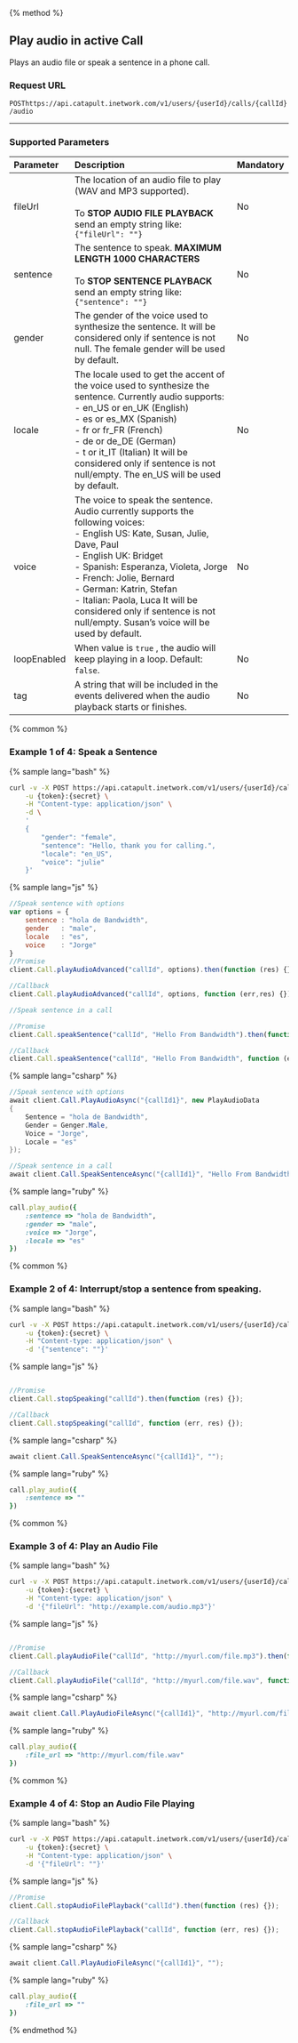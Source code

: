 {% method %}

## Play audio in active Call

Plays an audio file or speak a sentence in a phone call.

### Request URL

<code class="post">POST</code>`https://api.catapult.inetwork.com/v1/users/{userId}/calls/{callId}/audio`

---

### Supported Parameters

| Parameter   | Description                                                                                                                                                                                                                                                                                                                                                                                     | Mandatory |
|:------------|:------------------------------------------------------------------------------------------------------------------------------------------------------------------------------------------------------------------------------------------------------------------------------------------------------------------------------------------------------------------------------------------------|:----------|
| fileUrl     | The location of an audio file to play (WAV and MP3 supported). <br> <br>To **STOP AUDIO FILE PLAYBACK** send an empty string like: `{"fileUrl": ""}`                                                                                                                                                                                                                                            | No        |
| sentence    | The sentence to speak. **MAXIMUM LENGTH 1000 CHARACTERS**  <br> <br> To **STOP SENTENCE PLAYBACK** send an empty string like: `{"sentence": ""}`                                                                                                                                                                                                                                                | No        |
| gender      | The gender of the voice used to synthesize the sentence. It will be considered only if sentence is not null. The female gender will be used by default.                                                                                                                                                                                                                                         | No        |
| locale      | The locale used to get the accent of the voice used to synthesize the sentence. Currently audio supports: <br> - en\_US or en\_UK (English) <br> - es or es\_MX (Spanish) <br> - fr or fr\_FR (French) <br> - de or de\_DE (German) <br> - t or it\_IT (Italian) It will be considered only if sentence is not null/empty. The en\_US will be used by default.                                  | No        |
| voice       | The voice to speak the sentence. Audio currently supports the following voices: <br> - English US: Kate, Susan, Julie, Dave, Paul <br> - English UK: Bridget <br> - Spanish: Esperanza, Violeta, Jorge <br> - French: Jolie, Bernard <br> - German: Katrin, Stefan <br> - Italian: Paola, Luca It will be considered only if sentence is not null/empty. Susan’s voice will be used by default. | No        |
| loopEnabled | When value is `true` , the audio will keep playing in a loop. Default: `false`.                                                                                                                                                                                                                                                                                                                 | No        |
| tag         | A string that will be included in the events delivered when the audio playback starts or finishes.                                                                                                                                                                                                                                                                                              | No        |
{% common %}

### Example 1 of 4: Speak a Sentence

{% sample lang="bash" %}

```bash
curl -v -X POST https://api.catapult.inetwork.com/v1/users/{userId}/calls/{callId}/audio \
	-u {token}:{secret} \
	-H "Content-type: application/json" \
	-d \
	'
	{
		"gender": "female",
		"sentence": "Hello, thank you for calling.",
		"locale": "en_US",
		"voice": "julie"
	}'
```

{% sample lang="js" %}

```js
//Speak sentence with options
var options = {
	sentence : "hola de Bandwidth",
	gender   : "male",
	locale   : "es",
	voice    : "Jorge"
}
//Promise
client.Call.playAudioAdvanced("callId", options).then(function (res) {});

//Callback
client.Call.playAudioAdvanced("callId", options, function (err,res) {});

//Speak sentence in a call

//Promise
client.Call.speakSentence("callId", "Hello From Bandwidth").then(function (res) {});

//Callback
client.Call.speakSentence("callId", "Hello From Bandwidth", function (err, res) {});
```

{% sample lang="csharp" %}

```csharp
//Speak sentence with options
await client.Call.PlayAudioAsync("{callId1}", new PlayAudioData
{
	Sentence = "hola de Bandwidth",
	Gender = Genger.Male,
	Voice = "Jorge",
	Locale = "es"
});

//Speak sentence in a call
await client.Call.SpeakSentenceAsync("{callId1}", "Hello From Bandwidth");
```

{% sample lang="ruby" %}

```ruby
call.play_audio({
	:sentence => "hola de Bandwidth",
	:gender => "male",
	:voice => "Jorge",
	:locale => "es"
})
```

{% common %}

### Example 2 of 4: Interrupt/stop a sentence from speaking.
{% sample lang="bash" %}


```bash
curl -v -X POST https://api.catapult.inetwork.com/v1/users/{userId}/calls/{callId}/audio \
	-u {token}:{secret} \
	-H "Content-type: application/json" \
	-d '{"sentence": ""}'
```

{% sample lang="js" %}

```js

//Promise
client.Call.stopSpeaking("callId").then(function (res) {});

//Callback
client.Call.stopSpeaking("callId", function (err, res) {});
```

{% sample lang="csharp" %}

```csharp
await client.Call.SpeakSentenceAsync("{callId1}", "");
```

{% sample lang="ruby" %}

```ruby
call.play_audio({
	:sentence => ""
})
```

{% common %}

### Example 3 of 4: Play an Audio File

{% sample lang="bash" %}

```bash
curl -v -X POST https://api.catapult.inetwork.com/v1/users/{userId}/calls/{callId}/audio \
	-u {token}:{secret} \
	-H "Content-type: application/json" \
	-d '{"fileUrl": "http://example.com/audio.mp3"}'
```

{% sample lang="js" %}

```js

//Promise
client.Call.playAudioFile("callId", "http://myurl.com/file.mp3").then(function (res) {});

//Callback
client.Call.playAudioFile("callId", "http://myurl.com/file.wav", function (err, res) {});
```

{% sample lang="csharp" %}

```csharp
await client.Call.PlayAudioFileAsync("{callId1}", "http://myurl.com/file.wav");
```

{% sample lang="ruby" %}

```ruby
call.play_audio({
	:file_url => "http://myurl.com/file.wav"
})
```

{% common %}
### Example 4 of 4: Stop an Audio File Playing
{% sample lang="bash" %}

```bash
curl -v -X POST https://api.catapult.inetwork.com/v1/users/{userId}/calls/{callId}/audio \
	-u {token}:{secret} \
	-H "Content-type: application/json" \
	-d '{"fileUrl": ""}'
```

{% sample lang="js" %}

```js
//Promise
client.Call.stopAudioFilePlayback("callId").then(function (res) {});

//Callback
client.Call.stopAudioFilePlayback("callId", function (err, res) {});
```

{% sample lang="csharp" %}

```csharp
await client.Call.PlayAudioFileAsync("{callId1}", "");
```

{% sample lang="ruby" %}

```ruby
call.play_audio({
	:file_url => ""
})
```

{% endmethod %}
